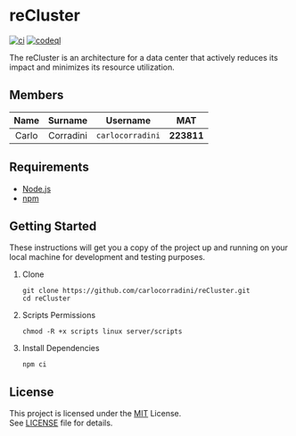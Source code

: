 # reCluster

[![ci](https://github.com/carlocorradini/reCluster/actions/workflows/ci.yml/badge.svg)](https://github.com/carlocorradini/reCluster/actions/workflows/ci.yml)
[![codeql](https://github.com/carlocorradini/reCluster/actions/workflows/codeql.yml/badge.svg)](https://github.com/carlocorradini/reCluster/actions/workflows/codeql.yml)

The reCluster is an architecture for a data center that actively reduces its impact and minimizes its resource utilization.

## Members

| Name  |  Surname  |     Username     |    MAT     |
| :---: | :-------: | :--------------: | :--------: |
| Carlo | Corradini | `carlocorradini` | **223811** |

## Requirements

- [Node.js](https://nodejs.org)
- [npm](https://www.npmjs.com)

## Getting Started

These instructions will get you a copy of the project up and running on your
local machine for development and testing purposes.

1. Clone

   ```console
   git clone https://github.com/carlocorradini/reCluster.git
   cd reCluster
   ```

1. Scripts Permissions

   ```console
   chmod -R +x scripts linux server/scripts
   ```

1. Install Dependencies

   ```console
   npm ci
   ```

## License

This project is licensed under the [MIT](https://opensource.org/licenses/MIT) License. \
See [LICENSE](LICENSE) file for details.
